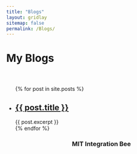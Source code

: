 ```yaml
---
title: "Blogs"
layout: gridlay
sitemap: false
permalink: /Blogs/
---
```


# My Blogs
#### &nbsp; ####

<ul>
  {% for post in site.posts %}
    <li>
      <h2><a href="{{ post.url }}">{{ post.title }}</a></h2>
      {{ post.excerpt }}
    </li>
  {% endfor %}
</ul>

<div class="jumbotron">
<div class="col-xs-12 col-sm-12 col-lg-12 clearfix">
  <div class="well">
  <center><h3>MIT Integration Bee</h3></center>
  <p></p>
</div>
</div>
</div>
